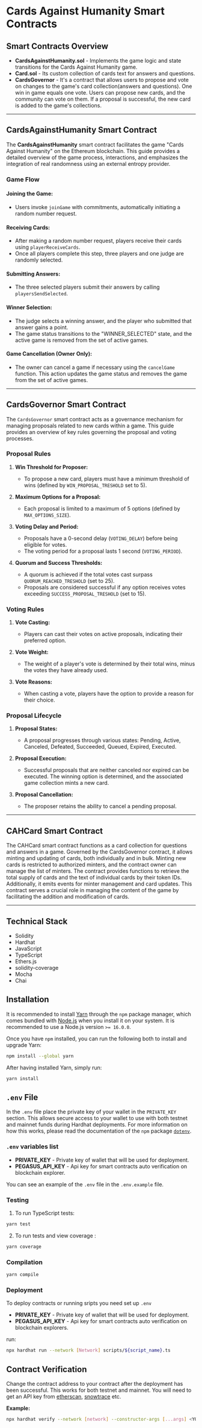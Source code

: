 # Cards Against Humanity Smart Contracts

## Smart Contracts Overview

- **CardsAgainstHumanity.sol** - Implements the game logic and state transitions for the Cards Against Humanity game.
- **Card.sol** - Its custom collection of cards text for answers and questions.
- **CardsGovernor** - It's a contract that allows users to propose and vote on changes to the game's card collection(answers and questions). One win in game equals one vote. Users can propose new cards, and the community can vote on them. If a proposal is successful, the new card is added to the game's collections.

---

## CardsAgainstHumanity Smart Contract

The **CardsAgainstHumanity** smart contract facilitates the game "Cards Against Humanity" on the Ethereum blockchain. This guide provides a detailed overview of the game process, interactions, and emphasizes the integration of real randomness using an external entropy provider.

### Game Flow

#### Joining the Game:

- Users invoke `joinGame` with commitments, automatically initiating a random number request.

#### Receiving Cards:

- After making a random number request, players receive their cards using `playerReceiveCards`.
- Once all players complete this step, three players and one judge are randomly selected.

#### Submitting Answers:

- The three selected players submit their answers by calling `playersSendSelected`.

#### Winner Selection:

- The judge selects a winning answer, and the player who submitted that answer gains a point.
- The game status transitions to the "WINNER_SELECTED" state, and the active game is removed from the set of active games.

#### Game Cancellation (Owner Only):

- The owner can cancel a game if necessary using the `cancelGame` function. This action updates the game status and removes the game from the set of active games.

---

## CardsGovernor Smart Contract

The `CardsGovernor` smart contract acts as a governance mechanism for managing proposals related to new cards within a game. This guide provides an overview of key rules governing the proposal and voting processes.

### Proposal Rules

1. **Win Threshold for Proposer:**

   - To propose a new card, players must have a minimum threshold of wins (defined by `WIN_PROPOSAL_TRESHOLD` set to 5).

2. **Maximum Options for a Proposal:**

   - Each proposal is limited to a maximum of 5 options (defined by `MAX_OPTIONS_SIZE`).

3. **Voting Delay and Period:**

   - Proposals have a 0-second delay (`VOTING_DELAY`) before being eligible for votes.
   - The voting period for a proposal lasts 1 second (`VOTING_PERIOD`).

4. **Quorum and Success Thresholds:**
   - A quorum is achieved if the total votes cast surpass `QUORUM_REACHED_TRESHOLD` (set to 25).
   - Proposals are considered successful if any option receives votes exceeding `SUCCESS_PROPOSAL_TRESHOLD` (set to 15).

### Voting Rules

1. **Vote Casting:**

   - Players can cast their votes on active proposals, indicating their preferred option.

2. **Vote Weight:**

   - The weight of a player's vote is determined by their total wins, minus the votes they have already used.

3. **Vote Reasons:**
   - When casting a vote, players have the option to provide a reason for their choice.

### Proposal Lifecycle

1. **Proposal States:**

   - A proposal progresses through various states: Pending, Active, Canceled, Defeated, Succeeded, Queued, Expired, Executed.

2. **Proposal Execution:**

   - Successful proposals that are neither canceled nor expired can be executed. The winning option is determined, and the associated game collection mints a new card.

3. **Proposal Cancellation:**
   - The proposer retains the ability to cancel a pending proposal.

---

## CAHCard Smart Contract

The CAHCard smart contract functions as a card collection for questions and answers in a game. Governed by the CardsGovernor contract, it allows minting and updating of cards, both individually and in bulk. Minting new cards is restricted to authorized minters, and the contract owner can manage the list of minters. The contract provides functions to retrieve the total supply of cards and the text of individual cards by their token IDs. Additionally, it emits events for minter management and card updates. This contract serves a crucial role in managing the content of the game by facilitating the addition and modification of cards.

---

## Technical Stack

- Solidity
- Hardhat
- JavaScript
- TypeScript
- Ethers.js
- solidity-coverage
- Mocha
- Chai

## Installation

It is recommended to install [Yarn](https://classic.yarnpkg.com) through the `npm` package manager, which comes bundled with [Node.js](https://nodejs.org) when you install it on your system. It is recommended to use a Node.js version `>= 16.0.0`.

Once you have `npm` installed, you can run the following both to install and upgrade Yarn:

```bash
npm install --global yarn
```

After having installed Yarn, simply run:

```bash
yarn install
```

## `.env` File

In the `.env` file place the private key of your wallet in the `PRIVATE_KEY` section. This allows secure access to your wallet to use with both testnet and mainnet funds during Hardhat deployments. For more information on how this works, please read the documentation of the `npm` package [`dotenv`](https://www.npmjs.com/package/dotenv).

### `.env` variables list

- **PRIVATE_KEY** - Private key of wallet that will be used for deployment.
- **PEGASUS_API_KEY** - Api key for smart contracts auto verification on blockchain explorer.

You can see an example of the `.env` file in the `.env.example` file.

### Testing

1. To run TypeScript tests:

```bash
yarn test
```

2. To run tests and view coverage :

```bash
yarn coverage
```

### Compilation

```bash
yarn compile
```

### Deployment

To deploy contracts or running sripts you need set up `.env`

- **PRIVATE_KEY** - Private key of wallet that will be used for deployment.
- **PEGASUS_API_KEY** - Api key for smart contracts auto verification on blockchain explorers.

run:

```bash
npx hardhat run --network [Network] scripts/${script_name}.ts
```

## Contract Verification

Change the contract address to your contract after the deployment has been successful. This works for both testnet and mainnet. You will need to get an API key from [etherscan](https://etherscan.io), [snowtrace](https://snowtrace.io) etc.

**Example:**

```bash
npx hardhat verify --network [network] --constructor-args [...args] <YOUR_CONTRACT_ADDRESS>
```
